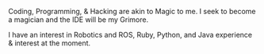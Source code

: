 Coding, Programming, & Hacking are akin to Magic to me. I seek to become a magician and the IDE will be my Grimore.

I have an interest in Robotics and ROS, Ruby, Python, and Java experience & interest at the moment.

<!---
JhunalOfAtmora/JhunalOfAtmora is a ✨ special ✨ repository because its `README.md` (this file) appears on your GitHub profile.
You can click the Preview link to take a look at your changes.
--->
